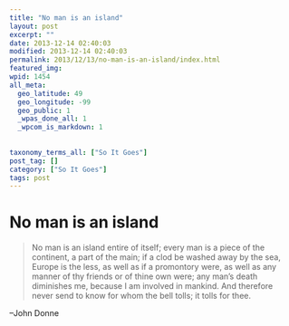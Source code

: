 ```yaml
---
title: "No man is an island"
layout: post
excerpt: ""
date: 2013-12-14 02:40:03
modified: 2013-12-14 02:40:03
permalink: 2013/12/13/no-man-is-an-island/index.html
featured_img: 
wpid: 1454
all_meta: 
  geo_latitude: 49
  geo_longitude: -99
  geo_public: 1
  _wpas_done_all: 1
  _wpcom_is_markdown: 1
  
  
taxonomy_terms_all: ["So It Goes"]
post_tag: []
category: ["So It Goes"]
tags: post
---
```


# No man is an island

> No man is an island entire of itself; every man is a piece of the continent, a part of the main; if a clod be washed away by the sea, Europe is the less, as well as if a promontory were, as well as any manner of thy friends or of thine own were; any man’s death diminishes me, because I am involved in mankind. And therefore never send to know for whom the bell tolls; it tolls for thee.

–John Donne